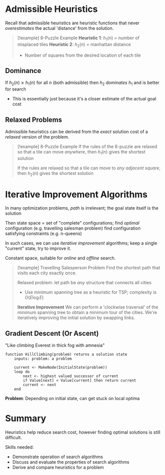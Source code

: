 
# Admissible Heuristics

Recall that admissible heuristics are heuristic functions that never *overestimates* the actual 'distance' from the solution.

>[!example] 8-Puzzle Example
>**Heuristic 1**: $h_1(n)$ = number of misplaced tiles
>**Heuristic 2**: $h_2(n)$ = manhattan distance
>- Number of squares from the desired location of each tile


## Dominance
If $h_2(n) \geq h_1(n)$ for all $n$ (both admissible) then $h_2$ *dominates* $h_1$ and is better for search
- This is essentially just because it's a closer estimate of the actual goal cost


## Relaxed Problems
Admissible heuristics can be derived from the *exact* solution cost of a *relaxed* version of the problem.

>[!example] 8-Puzzle Example
>If the rules of the 8-puzzle are relaxed so that a tile can move *anywhere*, then $h_1(n)$ gives the shortest solution
>
>If the rules are relaxed so that a tile can move to *any adjacent square*, then $h_2(n)$ gives the shortest solution

# Iterative Improvement Algorithms

In many optimization problems, *path* is irrelevant; the goal state itself is the solution

Then state space = set of "complete" configurations;
	find *optimal* configuration (e.g. travelling salesman problem)
	find configuration satisfying constraints (e.g. n-queens)

In such cases, we can use *iterative improvement* algorithms;
keep a single "current" state, try to improve it.


Constant space, suitable for *online* and *offline* search.


>[!example] Travelling Salesperson Problem
>Find the shortest path that visits each city exactly once.
>
>Relaxed problem: let path be *any* structure that connects all cities
>- Use minimum spanning tree as a heuristic for TSP; complexity is $O(E\log E)$
>  
>  **Iterative Improvement**
>  We can perform a 'clockwise traversal' of the minimum spanning tree to obtain a minimum tour of the cities. We're iteratively improving the initial solution by swapping links.
>  


## Gradient Descent (Or Ascent)

"Like climbing Everest in thick fog with amnesia"

```
function HillClimbing(problem) returns a solution state
	inputs: problem: a problem
	
	current <- MakeNode(InitialState(problem))
	loop do
		next <- highest valued successor of current
		if Value[next] < Value[current] then return current
		current <- next
	end
```

**Problem**: Depending on initial state, can get stuck on local optima


# Summary
Heuristics help reduce search cost, however finding optimal solutions is still difficult.

Skills needed:
- Demonstrate operation of search algorithms
- Discuss and evaluate the properties of search algorithms
- Derive and compare heuristics for a problem
